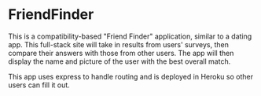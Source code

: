 # FriendFinder

This is a compatibility-based "Friend Finder" application, similar to a dating app. This full-stack site will take in results from users' surveys, then compare their answers with those from other users. The app will then display the name and picture of the user with the best overall match. 

This app uses express to handle routing and is deployed in Heroku so other users can fill it out. 
